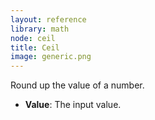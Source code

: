 ```yaml
---
layout: reference
library: math
node: ceil
title: Ceil
image: generic.png
---
```

Round up the value of a number.

* **Value**: The input value.
